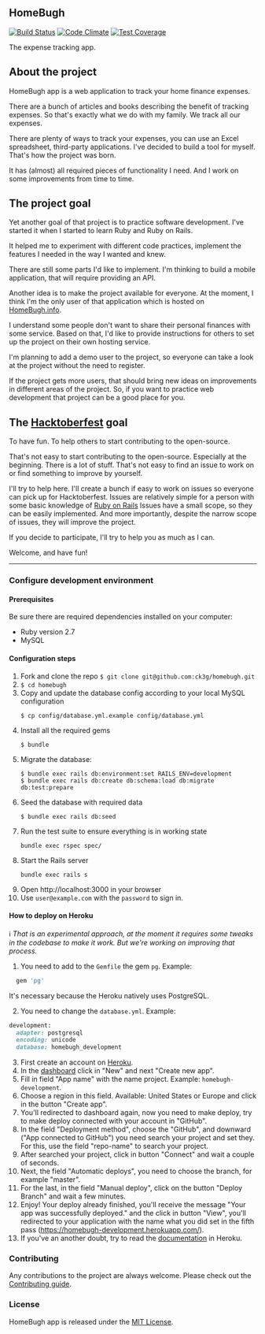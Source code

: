 ## HomeBugh

[![Build Status](https://api.travis-ci.org/ck3g/homebugh.png)](https://travis-ci.org/github/ck3g/homebugh)
[![Code Climate](https://codeclimate.com/github/ck3g/homebugh/badges/gpa.svg)](https://codeclimate.com/github/ck3g/homebugh)
[![Test Coverage](https://codeclimate.com/github/ck3g/homebugh/badges/coverage.svg)](https://codeclimate.com/github/ck3g/homebugh)

The expense tracking app.

## About the project

HomeBugh app is a web application to track your home finance expenses.

There are a bunch of articles and books describing the benefit of tracking expenses.
So that's exactly what we do with my family. We track all our expenses.

There are plenty of ways to track your expenses, you can use an Excel spreadsheet, third-party applications.
I've decided to build a tool for myself.
That's how the project was born.

It has (almost) all required pieces of functionality I need.
And I work on some improvements from time to time.

## The project goal

Yet another goal of that project is to practice software development.
I've started it when I started to learn Ruby and Ruby on Rails.

It helped me to experiment with different code practices, implement the features I needed in the way I wanted and knew.

There are still some parts I'd like to implement.
I'm thinking to build a mobile application, that will require providing an API.

Another idea is to make the project available for everyone.
At the moment, I think I'm the only user of that application which is hosted on [HomeBugh.info](https://homebugh.info).

I understand some people don't want to share their personal finances with some service.
Based on that, I'd like to provide instructions for others to set up the project on their own hosting service.

I'm planning to add a demo user to the project, so everyone can take a look at the project without the need to register.

If the project gets more users, that should bring new ideas on improvements in different areas of the project.
So, if you want to practice web development that project can be a good place for you.



## The [Hacktoberfest](https://hacktoberfest.digitalocean.com) goal

To have fun. To help others to start contributing to the open-source.


That's not easy to start contributing to the open-source.
Especially at the beginning. There is a lot of stuff.
That's not easy to find an issue to work on or find something to improve by yourself.

I'll try to help here.
I'll create a bunch if easy to work on issues so everyone can pick up for Hacktoberfest.
Issues are relatively simple for a person with some basic knowledge of [Ruby on Rails](https://rubyonrails.org)
Issues have a small scope, so they can be easily implemented.
And more importantly, despite the narrow scope of issues, they will improve the project.

If you decide to participate, I'll try to help you as much as I can.

Welcome, and have fun!

<hr>

### Configure development environment

#### Prerequisites

Be sure there are required dependencies installed on your computer:

* Ruby version 2.7
* MySQL


#### Configuration steps

1. Fork and clone the repo `$ git clone git@github.com:ck3g/homebugh.git`
1. `$ cd homebugh`
1. Copy and update the database config according to your local MySQL configuration
    ```shell
    $ cp config/database.yml.example config/database.yml
    ```
1. Install all the required gems
    ```shell
    $ bundle
    ```
1. Migrate the database:
    ```shell
    $ bundle exec rails db:environment:set RAILS_ENV=development
    $ bundle exec rails db:create db:schema:load db:migrate db:test:prepare
    ```
1. Seed the database with required data
    ```shell
    $ bundle exec rails db:seed
    ```
1. Run the test suite to ensure everything is in working state
    ```shell
    bundle exec rspec spec/
    ```
1. Start the Rails server
    ```shell
    bundle exec rails s
    ```
1. Open http://localhost:3000 in your browser
1. Use `user@example.com` with the `password` to sign in.

#### How to deploy on Heroku

ℹ️ _That is an experimental approach, at the moment it requires some tweaks in the codebase to make it work. But we're working on improving that process._

1. You need to add to the `Gemfile` the gem `pg`. Example:
```ruby
  gem 'pg'
```

It's necessary because the Heroku natively uses PostgreSQL.

2. You need to change the `database.yml`. Example:
```ruby
development:
  adapter: postgresql
  encoding: unicode
  database: homebugh_development
```

3. First create an account on [Heroku](https://www.heroku.com/).
4. In the [dashboard](https://dashboard.heroku.com/apps) click in "New" and next "Create new app".
5. Fill in field "App name" with the name project. Example: `homebugh-development`.
6. Choose a region in this field. Available: United States or Europe and click in the button "Create app".
7. You'll redirected to dashboard again, now you need to make deploy, try to make deploy connected with your account in "GitHub".
8. In the field "Deployment method", choose the "GitHub", and downward ("App connected to GitHub") you need search your project and set they. For this, use the field "repo-name" to search your project.
9. After searched your project, click in button "Connect" and wait a couple of seconds.
10. Next, the field "Automatic deploys", you need to choose the branch, for example "master".
11. For the last, in the field "Manual deploy", click on the button "Deploy Branch" and wait a few minutes.
12. Enjoy! Your deploy already finished, you'll receive the message "Your app was successfully deployed." and the click in button "View", you'll redirected to your application with the name what you did set in the fifth pass (https://homebugh-development.herokuapp.com/).
13. If you've an another doubt, try to read the [documentation](https://devcenter.heroku.com/categories/reference) in Heroku.

### Contributing

Any contributions to the project are always welcome. Please check out the [Contributing guide](./CONTRIBUTING.md).

### License

HomeBugh app is released under the [MIT License](./LICENSE.md).
